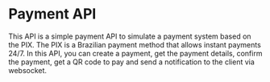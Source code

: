 # Payment API

This API is a simple payment API to simulate a payment system based on the PIX.
The PIX is a Brazilian payment method that allows instant payments 24/7.
In this API, you can create a payment, get the payment details, confirm the payment, get a QR code to pay and send a notification to the client via websocket.